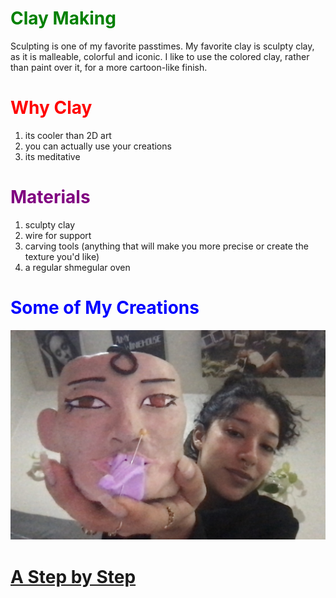 
# <span style="color:Green">Clay Making

Sculpting is one of my favorite passtimes. My favorite clay is sculpty clay, as it is malleable, colorful and iconic. I like to use the colored clay, rather than paint over it, for a more cartoon-like finish.
# <span style="color:red"> Why Clay
1. its cooler than 2D art
2. you can actually use your creations
3. its meditative

# <span style="color:purple"> Materials
1. sculpty clay
2. wire for support
3. carving tools (anything that will make you more precise or create the texture you'd like)
4. a regular shmegular oven

# <span style="color:blue"> Some of My Creations
![alt text](clei.jpg)

# [A Step by Step](https://www.tiktok.com/t/ZT8EaSncx/)

